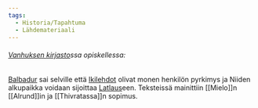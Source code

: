 ```yaml
---
tags:
  - Historia/Tapahtuma
  - Lähdemateriaali
---
```

###### [Vanhuksen kirjasto](Vanhuksen%20kirjasto.md)ssa opiskellessa:

[Balbadur](Balbadur) sai selville että [Ikilehdot](Ikilehdot.md) olivat monen henkilön pyrkimys ja Niiden alkupaikka voidaan sijoittaa [Latlaus](Latlaus.md)een. Teksteissä mainittiin [[Mielo]]n [[Alrund]]in ja [[Thivratassa]]n sopimus.
